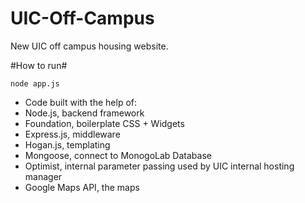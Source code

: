 UIC-Off-Campus
==============

New UIC off campus housing website.

#How to run#
  ```
  node app.js
  ```

*   Code built with the help of:
*   Node.js, backend framework
*   Foundation, boilerplate CSS + Widgets
*   Express.js, middleware
*   Hogan.js, templating
*   Mongoose, connect to MonogoLab Database
*   Optimist, internal parameter passing used by UIC internal hosting manager
*   Google Maps API, the maps
